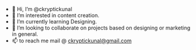- 👋 Hi, I’m @ckryptickunal
- 👀 I’m interested in content creation.
- 🌱 I’m currently learning Designing.  
- 💞️ I’m looking to collaborate on projects based on designing or marketing in general.
- 📫 to reach me mail @ ckryptickunal@gmail.com

<!---
ckryptickunal/ckryptickunal is a ✨ special ✨ repository because its `README.md` (this file) appears on your GitHub profile.
You can click the Preview link to take a look at your changes.
--->
